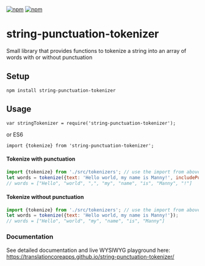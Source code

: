 [![npm](https://img.shields.io/npm/dt/string-punctuation-tokenizer.svg)](https://www.npmjs.com/package/string-punctuation-tokenizer)
[![npm](https://img.shields.io/npm/v/string-punctuation-tokenizer.svg)](https://www.npmjs.com/package/string-punctuation-tokenizer)

# string-punctuation-tokenizer
Small library that provides functions to tokenize a string into an array of words with or without punctuation

## Setup
`npm install string-punctuation-tokenizer`

## Usage
`var stringTokenizer = require('string-punctuation-tokenizer');`

or ES6 

`import {tokenize} from 'string-punctuation-tokenizer';`

#### Tokenize with punctuation
```js
import {tokenize} from './src/tokenizers'; // use the import from above instead of this
let words = tokenize({text: 'Hello world, my name is Manny!', includePunctuation: true});
// words = ["Hello", "world", ",", "my", "name", "is", "Manny", "!"]
```
#### Tokenize without punctuation
```js
import {tokenize} from './src/tokenizers'; // use the import from above instead of this
let words = tokenize({text: 'Hello world, my name is Manny!'});
// words = ["Hello", "world", "my", "name", "is", "Manny"]
```

### Documentation
See detailed documentation and live WYSIWYG playground here:
https://translationcoreapps.github.io/string-punctuation-tokenizer/
